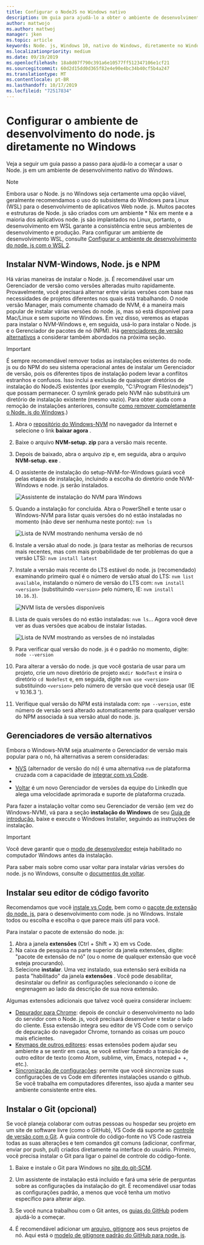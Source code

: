 ```yaml
---
title: Configurar o NodeJS no Windows nativo
description: Um guia para ajudá-lo a obter o ambiente de desenvolvimento do node. js configurado diretamente no Windows.
author: mattwojo
ms.author: mattwoj
manager: jken
ms.topic: article
keywords: Node. js, Windows 10, nativo do Windows, diretamente no Windows
ms.localizationpriority: medium
ms.date: 09/19/2019
ms.openlocfilehash: 18a8d07f790c391a6e10577ff512347106e1cf21
ms.sourcegitcommit: 60d2d15dd0d365f82e4e90e4bc34b40cf5b4a247
ms.translationtype: MT
ms.contentlocale: pt-BR
ms.lasthandoff: 10/17/2019
ms.locfileid: "72517834"
---
```

# <a name="set-up-your-nodejs-development-environment-directly-on-windows"></a>Configurar o ambiente de desenvolvimento do node. js diretamente no Windows

Veja a seguir um guia passo a passo para ajudá-lo a começar a usar o Node. js em um ambiente de desenvolvimento nativo do Windows.

> [!NOTE]
> Embora usar o Node. js no Windows seja certamente uma opção viável, geralmente recomendamos o uso do subsistema do Windows para Linux (WSL) para o desenvolvimento de aplicativos Web node. js. Muitos pacotes e estruturas de Node. js são criados com um ambiente * Nix em mente e a maioria dos aplicativos node. js são implantados no Linux, portanto, o desenvolvimento em WSL garante a consistência entre seus ambientes de desenvolvimento e produção. Para configurar um ambiente de desenvolvimento WSL, consulte [Configurar o ambiente de desenvolvimento do node. js com o WSL 2](./setup-on-wsl2.md).

## <a name="install-nvm-windows-nodejs-and-npm"></a>Instalar NVM-Windows, Node. js e NPM

Há várias maneiras de instalar o Node. js. É recomendável usar um Gerenciador de versão como versões alteradas muito rapidamente. Provavelmente, você precisará alternar entre várias versões com base nas necessidades de projetos diferentes nos quais está trabalhando. O node versão Manager, mais comumente chamado de NVM, é a maneira mais popular de instalar várias versões do node. js, mas só está disponível para Mac/Linux e sem suporte no Windows. Em vez disso, veremos as etapas para instalar o NVM-Windows e, em seguida, usá-lo para instalar o Node. js e o Gerenciador de pacotes de nó (NPM). Há [gerenciadores de versão alternativos](#alternative-version-managers) a considerar também abordados na próxima seção.

> [!IMPORTANT]
> É sempre recomendável remover todas as instalações existentes do node. js ou do NPM do seu sistema operacional antes de instalar um Gerenciador de versão, pois os diferentes tipos de instalação podem levar a conflitos estranhos e confusos. Isso inclui a exclusão de quaisquer diretórios de instalação do NodeJS existentes (por exemplo, "C:\Program Files\nodejs") que possam permanecer. O symlink gerado pelo NVM não substituirá um diretório de instalação existente (mesmo vazio). Para obter ajuda com a remoção de instalações anteriores, consulte [como remover completamente o Node. js do Windows](https://stackoverflow.com/questions/20711240/how-to-completely-remove-node-js-from-windows).)

1. Abra o [repositório do Windows-NVM](https://github.com/coreybutler/nvm-windows#node-version-manager-nvm-for-windows) no navegador da Internet e selecione o link **baixar agora** .
2. Baixe o arquivo **NVM-setup. zip** para a versão mais recente.
3. Depois de baixado, abra o arquivo zip e, em seguida, abra o arquivo **NVM-setup. exe** .
4. O assistente de instalação do setup-NVM-for-Windows guiará você pelas etapas de instalação, incluindo a escolha do diretório onde NVM-Windows e node. js serão instalados.

    ![Assistente de instalação do NVM para Windows](../images/install-nvm-for-windows-wizard.png)

5. Quando a instalação for concluída. Abra o PowerShell e tente usar o Windows-NVM para listar quais versões do nó estão instaladas no momento (não deve ser nenhuma neste ponto): `nvm ls`

    ![Lista de NVM mostrando nenhuma versão de nó](../images/windows-nvm-powershell-no-node.png)

6. Instale a versão atual do node. js (para testar as melhorias de recursos mais recentes, mas com mais probabilidade de ter problemas do que a versão LTS): `nvm install latest`
7. Instale a versão mais recente do LTS estável do node. js (recomendado) examinando primeiro qual é o número de versão atual do LTS: `nvm list available`, instalando o número de versão do LTS com: `nvm install <version>` (substituindo `<version>` pelo número, IE: `nvm install 10.16.3`).

    ![NVM lista de versões disponíveis](../images/windows-nvm-list.png)

8. Lista de quais versões do nó estão instaladas: `nvm ls`... Agora você deve ver as duas versões que acabou de instalar listadas.

    ![Lista de NVM mostrando as versões de nó instaladas](../images/windows-nvm-node-installs.png)

9. Para verificar qual versão do node. js é o padrão no momento, digite: `node --version`
10. Para alterar a versão do node. js que você gostaria de usar para um projeto, crie um novo diretório de projeto `mkdir NodeTest` e insira o diretório `cd NodeTest` e, em seguida, digite `nvm use <version>` substituindo `<version>` pelo número de versão que você deseja usar (IE v 10.16.3 ').
11. Verifique qual versão do NPM está instalada com: `npm --version`, este número de versão será alterado automaticamente para qualquer versão do NPM associada à sua versão atual do node. js.

## <a name="alternative-version-managers"></a>Gerenciadores de versão alternativos

Embora o Windows-NVM seja atualmente o Gerenciador de versão mais popular para o nó, há alternativas a serem consideradas:

- [NVS](https://github.com/jasongin/nvs) (alternador de versão do nó) é uma alternativa `nvm` de plataforma cruzada com a capacidade de [integrar com vs Code](https://github.com/jasongin/nvs/blob/master/doc/VSCODE.md).
- 
- [Voltar](https://github.com/volta-cli/volta#installing-volta) é um novo Gerenciador de versões da equipe do LinkedIn que alega uma velocidade aprimorada e suporte de plataforma cruzada.

Para fazer a instalação voltar como seu Gerenciador de versão (em vez do Windows-NVM), vá para a seção **instalação do Windows** de seu [Guia de introdução](https://docs.volta.sh/guide/getting-started), baixe e execute o Windows Installer, seguindo as instruções de instalação.

> [!IMPORTANT]
> Você deve garantir que o [modo de desenvolvedor](https://docs.microsoft.com/en-us/windows/uwp/get-started/enable-your-device-for-development#accessing-settings-for-developers) esteja habilitado no computador Windows antes da instalação.

Para saber mais sobre como usar voltar para instalar várias versões do node. js no Windows, consulte o [documentos de voltar](https://docs.volta.sh/guide/understanding#managing-your-toolchain).

## <a name="install-your-favorite-code-editor"></a>Instalar seu editor de código favorito

Recomendamos que você [instale vs Code](https://code.visualstudio.com), bem como o [pacote de extensão do node. js](https://marketplace.visualstudio.com/items?itemName=waderyan.nodejs-extension-pack), para o desenvolvimento com node. js no Windows. Instale todos ou escolha e escolha o que parece mais útil para você.

Para instalar o pacote de extensão do node. js:

1. Abra a janela **extensões** (Ctrl + Shift + X) em vs Code.
2. Na caixa de pesquisa na parte superior da janela extensões, digite: "pacote de extensão de nó" (ou o nome de qualquer extensão que você esteja procurando).
3. Selecione **instalar**. Uma vez instalado, sua extensão será exibida na pasta "habilitado" da janela **extensões** . Você pode desabilitar, desinstalar ou definir as configurações selecionando o ícone de engrenagem ao lado da descrição de sua nova extensão.

Algumas extensões adicionais que talvez você queira considerar incluem:

- [Depurador para Chrome](https://code.visualstudio.com/blogs/2016/02/23/introducing-chrome-debugger-for-vs-code): depois de concluir o desenvolvimento no lado do servidor com o Node. js, você precisará desenvolver e testar o lado do cliente. Essa extensão integra seu editor de VS Code com o serviço de depuração do navegador Chrome, tornando as coisas um pouco mais eficientes.
- [Keymaps de outros editores](https://marketplace.visualstudio.com/search?target=VSCode&category=Keymaps&sortBy=Downloads): essas extensões podem ajudar seu ambiente a se sentir em casa, se você estiver fazendo a transição de outro editor de texto (como Atom, sublime, vim, Emacs, notepad + +, etc.).
- [Sincronização de configurações](https://marketplace.visualstudio.com/items?itemName=Shan.code-settings-sync): permite que você sincronize suas configurações de vs Code em diferentes instalações usando o github. Se você trabalha em computadores diferentes, isso ajuda a manter seu ambiente consistente entre eles.

## <a name="install-git-optional"></a>Instalar o Git (opcional)

Se você planeja colaborar com outras pessoas ou hospedar seu projeto em um site de software livre (como o GitHub), VS Code dá suporte ao [controle de versão com o Git](https://code.visualstudio.com/docs/editor/versioncontrol#_git-support). A guia controle do código-fonte no VS Code rastreia todas as suas alterações e tem comandos git comuns (adicionar, confirmar, enviar por push, pull) criados diretamente na interface do usuário. Primeiro, você precisa instalar o Git para ligar o painel de controle do código-fonte.

1. Baixe e instale o Git para Windows no [site do git-SCM](https://git-scm.com/download/win).

2. Um assistente de instalação está incluído e fará uma série de perguntas sobre as configurações da instalação do git. É recomendável usar todas as configurações padrão, a menos que você tenha um motivo específico para alterar algo.

3. Se você nunca trabalhou com o Git antes, os [guias do GitHub](https://guides.github.com/) podem ajudá-lo a começar.

4. É recomendável adicionar um [arquivo. gitignore](https://help.github.com/en/articles/ignoring-files) aos seus projetos de nó. Aqui está o [modelo de gitignore padrão do GitHub para node. js](https://github.com/github/gitignore/blob/master/Node.gitignore).
